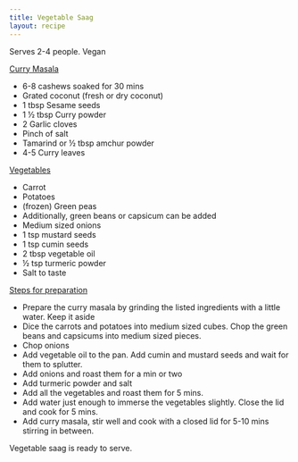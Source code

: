 ```yaml
---
title: Vegetable Saag
layout: recipe
---
```


Serves 2-4 people.
Vegan

<span style="text-decoration:underline;">Curry Masala</span>

* 6-8 cashews soaked for 30 mins
* Grated coconut (fresh or dry coconut)
* 1 tbsp Sesame seeds
* 1 ½ tbsp Curry powder 
* 2 Garlic cloves
* Pinch of salt
* Tamarind or ½ tbsp amchur powder
* 4-5 Curry leaves 

<span style="text-decoration:underline;">Vegetables</span>

* Carrot
* Potatoes
* (frozen) Green peas
* Additionally, green beans or capsicum can be added
* Medium sized onions
* 1 tsp mustard seeds
* 1 tsp cumin seeds
* 2 tbsp vegetable oil 
* ½ tsp turmeric powder
* Salt to taste 

<span style="text-decoration:underline;">Steps for preparation</span>

* Prepare the curry masala by grinding the listed ingredients with a little water. Keep it aside
* Dice the carrots and potatoes into medium sized cubes. Chop the green beans and capsicums into medium sized pieces.
* Chop onions
* Add vegetable oil to the pan. Add cumin and mustard seeds and wait for them to splutter.
* Add onions and roast them for a min or two
* Add turmeric powder and salt
* Add all the vegetables and roast them for 5 mins.
* Add water just enough to immerse the vegetables slightly. Close the lid and cook for 5 mins.
* Add curry masala, stir well and cook with a closed lid for 5-10 mins stirring in between.

Vegetable saag is ready to serve.

